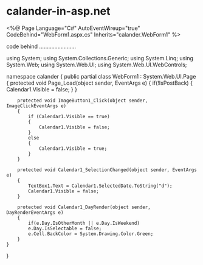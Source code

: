 # calander-in-asp.net











<%@ Page Language="C#" AutoEventWireup="true" CodeBehind="WebForm1.aspx.cs" Inherits="calander.WebForm1" %>

<!DOCTYPE html>

<html xmlns="http://www.w3.org/1999/xhtml">
<head runat="server">
    <title></title>
</head>
<body>
    <form id="form1" runat="server">
        <div>
            <asp:TextBox ID="TextBox1" runat="server"></asp:TextBox>
            <asp:ImageButton ID="ImageButton1" runat="server" OnClick="ImageButton1_Click" />
            <asp:Calendar ID="Calendar1" runat="server" OnDayRender="Calendar1_DayRender" OnSelectionChanged="Calendar1_SelectionChanged"></asp:Calendar>
        </div>
    </form>
</body>
</html>









code behind
........................


using System;
using System.Collections.Generic;
using System.Linq;
using System.Web;
using System.Web.UI;
using System.Web.UI.WebControls;

namespace calander
{
    public partial class WebForm1 : System.Web.UI.Page
    {
        protected void Page_Load(object sender, EventArgs e)
        {
            if(!IsPostBack)
            {
                Calendar1.Visible = false;
            }
        }

        protected void ImageButton1_Click(object sender, ImageClickEventArgs e)
        {
            if (Calendar1.Visible == true)
            {
                Calendar1.Visible = false;
            }
            else
            {
                Calendar1.Visible = true;
            }
        }

        protected void Calendar1_SelectionChanged(object sender, EventArgs e)
        {
            TextBox1.Text = Calendar1.SelectedDate.ToString("d");
            Calendar1.Visible = false;
        }

        protected void Calendar1_DayRender(object sender, DayRenderEventArgs e)
        {
            if(e.Day.IsOtherMonth || e.Day.IsWeekend)
            e.Day.IsSelectable = false;
            e.Cell.BackColor = System.Drawing.Color.Green;
        }
    }
}


















